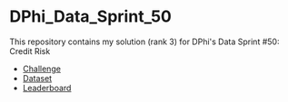 # DPhi_Data_Sprint_50
This repository contains my solution (rank 3) for DPhi's Data Sprint #50: Credit Risk

- [Challenge](https://dphi.tech/challenges/data-sprint-50-credit-risk/166/overview/about)
- [Dataset](https://dphi.tech/challenges/data-sprint-50-credit-risk/166/data)
- [Leaderboard](https://dphi.tech/challenges/data-sprint-50-credit-risk/166/leaderboard/practice/)
